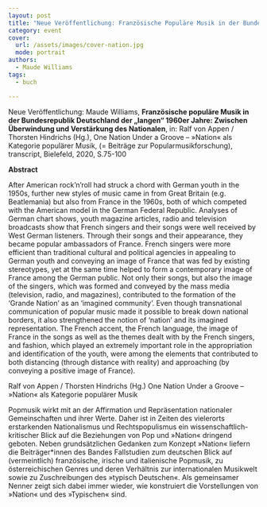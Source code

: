 ```yaml
---
layout: post
title: "Neue Veröffentlichung: Französische Populäre Musik in der Bundesrepublik (1956-1974)'"
category: event
cover:
  url: /assets/images/cover-nation.jpg
  mode: portrait
authors:
  - Maude Williams
tags:
  - buch

---
```


Neue Veröffentlichung: Maude Williams, **Französische populäre Musik in der Bundesrepublik Deutschland der „langen“ 1960er Jahre: Zwischen Überwindung und Verstärkung des Nationalen**, in: Ralf von Appen / Thorsten Hindrichs (Hg.), One Nation Under a Groove – »Nation« als Kategorie populärer Musik, (= Beiträge zur Popularmusikforschung), transcript, Bielefeld, 2020, S.75-100

**Abstract**

After American rock’n’roll had struck a chord with German youth in the 1950s, further new styles of music came in from Great Britain (e.g. Beatlemania) but also from France in the 1960s, both of which competed with the American model in the German Federal Republic. Analyses of German chart shows, youth magazine articles, radio and television broadcasts show that French singers and their songs were well received by West German listeners. Through their songs and their appearance, they became popular ambassadors of France. French singers were more efficient than traditional cultural and political agencies in appealing to German youth and conveying an image of France that was fed by existing stereotypes, yet at the same time helped to form a contemporary image of France among the German public. Not only their songs, but also the image of the singers, which was formed and conveyed by the mass media (television, radio, and magazines), contributed to the formation of the ‘Grande Nation’ as an ‘imagined community’. Even though transnational communication of popular music made it possible to break down national borders, it also strengthened the notion of ‘nation’ and its imagined representation. The French accent, the French language, the image of France in the songs as well as the themes dealt with by the French singers, and fashion, which played an extremely important role in the appropriation and identification of the youth, were among the elements that contributed to both distancing (through distance with reality) and approaching (by conveying a positive image of France).

  Ralf von Appen / Thorsten Hindrichs (Hg.)
  One Nation Under a Groove – »Nation« als Kategorie populärer Musik

  Popmusik wirkt mit an der Affirmation und Repräsentation nationaler Gemeinschaften und ihrer Werte. Daher ist in Zeiten des vielerorts erstarkenden Nationalismus und Rechtspopulismus ein wissenschaftlich-kritischer Blick auf die Beziehungen von Pop und »Nation« dringend geboten. Neben grundsätzlichen Gedanken zum Konzept »Nation« liefern die Beiträger*innen des Bandes Fallstudien zum deutschen Blick auf (vermeintlich) französische, irische und italienische Popmusik, zu österreichischen Genres und deren Verhältnis zur internationalen Musikwelt sowie zu Zuschreibungen des »typisch Deutschen«. Als gemeinsamer Nenner zeigt sich dabei immer wieder, wie konstruiert die Vorstellungen von »Nation« und des »Typischen« sind.
